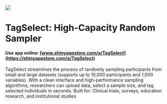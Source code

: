 ![](https://shiny-app-store3.s3.amazonaws.com/approvedapp/s166_tSdAcT2ulNQdvFVGCafPcwptsY73Y6J48uKkSZIH_logo_1732.jpg)

# TagSelect: High-Capacity Random Sampler

#### Use app online: __[www.shinyappstore.com/a/TagSelect](https://shinyappstore.com/a/TagSelect)__

TagSelect streamlines the process of randomly sampling participants from small and large datasets (supports up to 10,000 participants and 1,000 variables). With a clean interface and high-performance sampling algorithms, researchers can upload data, select a sample size, and tag selected individuals in seconds. Built for: Clinical trials, surveys, education research, and institutional studies
